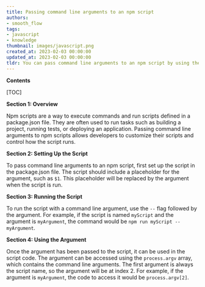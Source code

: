```yaml
---
title: Passing command line arguments to an npm script
authors:
- smooth_flow
tags:
- javascript
- knowledge
thumbnail: images/javascript.png
created_at: 2023-02-03 00:00:00
updated_at: 2023-02-03 00:00:00
tldr: You can pass command line arguments to an npm script by using the `--` flag followed by the argument.
---
```


**Contents**

[TOC]

**Section 1: Overview**

Npm scripts are a way to execute commands and run scripts defined in a package.json file. They are often used to run tasks such as building a project, running tests, or deploying an application. Passing command line arguments to npm scripts allows developers to customize their scripts and control how the script runs.

**Section 2: Setting Up the Script**

To pass command line arguments to an npm script, first set up the script in the package.json file. The script should include a placeholder for the argument, such as `$1`. This placeholder will be replaced by the argument when the script is run.

**Section 3: Running the Script**

To run the script with a command line argument, use the `--` flag followed by the argument. For example, if the script is named `myScript` and the argument is `myArgument`, the command would be `npm run myScript -- myArgument`.

**Section 4: Using the Argument**

Once the argument has been passed to the script, it can be used in the script code. The argument can be accessed using the `process.argv` array, which contains the command line arguments. The first argument is always the script name, so the argument will be at index 2. For example, if the argument is `myArgument`, the code to access it would be `process.argv[2]`.
